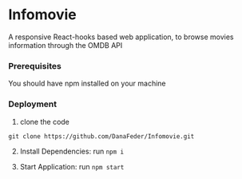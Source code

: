# Infomovie

A responsive React-hooks based web application, to browse movies information through the OMDB API

### Prerequisites

You should have npm installed on your machine

### Deployment

1. clone the code
```shell
git clone https://github.com/DanaFeder/Infomovie.git
```
 
2. Install Dependencies: 
   run `npm i`

3. Start Application:
   run `npm start`

